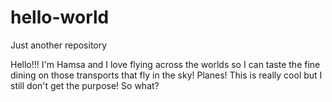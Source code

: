 # hello-world
Just another repository


Hello!!!
I'm Hamsa and I love flying across the worlds so I can taste the fine dining on those transports that fly in the sky! Planes! This is really cool but I still don't get the purpose! So what?
